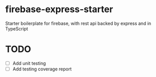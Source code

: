 # firebase-express-starter
Starter boilerplate for firebase, with rest api backed by express and in TypeScript

# TODO
- [ ] Add unit testing
- [ ] Add testing coverage report 
